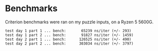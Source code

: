 # Benchmarks

Criterion benchmarks were ran on my puzzle inputs, on a Ryzen 5 5600G.

```text
test day 1 part 1 ... bench:       65239 ns/iter (+/- 293)
test day 1 part 2 ... bench:       91827 ns/iter (+/- 1459)
test day 2 part 1 ... bench:      126525 ns/iter (+/- 490)
test day 2 part 2 ... bench:      303034 ns/iter (+/- 3797)
```
